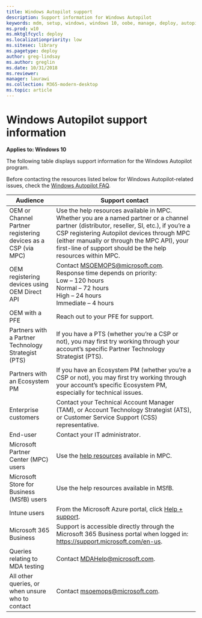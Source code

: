 ```yaml
---
title: Windows Autopilot support
description: Support information for Windows Autopilot
keywords: mdm, setup, windows, windows 10, oobe, manage, deploy, autopilot, ztd, zero-touch, partner, msfb, intune
ms.prod: w10
ms.mktglfcycl: deploy
ms.localizationpriority: low
ms.sitesec: library
ms.pagetype: deploy
author: greg-lindsay
ms.author: greglin
ms.date: 10/31/2018
ms.reviewer: 
manager: laurawi
ms.collection: M365-modern-desktop
ms.topic: article
---
```


# Windows Autopilot support information

**Applies to: Windows 10**

The following table displays support information for the Windows Autopilot program.  

Before contacting the resources listed below for Windows Autopilot-related issues, check the [Windows Autopilot FAQ](autopilot-faq.md).


|                           Audience                            |                                                                                                                                             Support contact                                                                                                                                              |
|---------------------------------------------------------------|----------------------------------------------------------------------------------------------------------------------------------------------------------------------------------------------------------------------------------------------------------------------------------------------------------|
| OEM or Channel Partner registering devices as a CSP (via MPC) | Use the help resources available in MPC. Whether you are a named partner or a channel partner (distributor, reseller, SI, etc.), if you’re a CSP registering Autopilot devices through MPC (either manually or through the MPC API), your first-line of support should be the help resources within MPC. |
|         OEM registering devices using OEM Direct API          |                                                                         Contact MSOEMOPS@microsoft.com. Response time depends on priority: <br>Low – 120 hours <br>Normal – 72 hours <br>High – 24 hours <br>Immediate – 4 hours                                                                         |
|                        OEM with a PFE                         |                                                                                                                                    Reach out to your PFE for support.                                                                                                                                    |
|      Partners with a Partner Technology Strategist (PTS)      |                                                                             If you have a PTS (whether you’re a CSP or not), you may first try working through your account’s specific Partner Technology Strategist (PTS).                                                                              |
|                 Partners with an Ecosystem PM                 |                                                                   If you have an Ecosystem PM (whether you’re a CSP or not), you may first try working through your account’s specific Ecosystem PM, especially for technical issues.                                                                    |
|                     Enterprise customers                      |                                                                                 Contact your Technical Account Manager (TAM), or Account Technology Strategist (ATS), or Customer Service Support (CSS) representative.                                                                                  |
|                           End-user                            |                                                                                                                                      Contact your IT administrator.                                                                                                                                      |
|             Microsoft Partner Center (MPC) users              |                                                                                                            Use the [help resources](https://partner.microsoft.com/support) available in MPC.                                                                                                             |
|           Microsoft Store for Business (MSfB) users           |                                                                                                                                Use the help resources available in MSfB.                                                                                                                                 |
|                         Intune users                          |                                                                              From the Microsoft Azure portal, click [Help + support](https://portal.azure.com/#blade/Microsoft_Azure_Support/HelpAndSupportBlade/overview).                                                                              |
|                    Microsoft 365 Business                     |                                                                                      Support is accessible directly through the Microsoft 365 Business portal when logged in:  https://support.microsoft.com/en-us.                                                                                      |
|                Queries relating to MDA testing                |                                                                                                                                      Contact MDAHelp@microsoft.com.                                                                                                                                      |
|       All other queries, or when unsure who to contact        |                                                                                                                                     Contact msoemops@microsoft.com.                                                                                                                                      |


